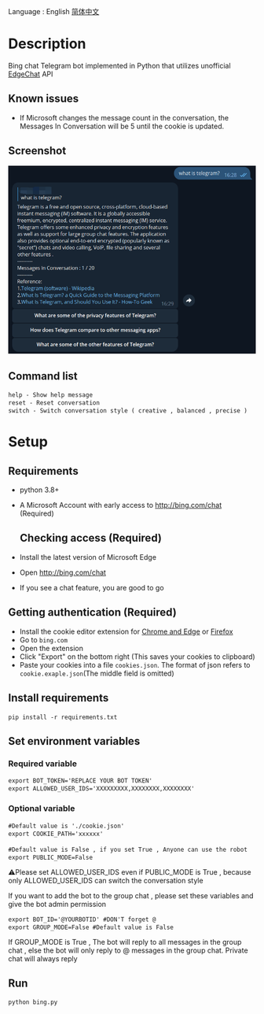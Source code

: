 Language : English [简体中文](README.zh-cn.md)
# Description

Bing chat Telegram bot implemented in Python that utilizes unofficial [EdgeChat](https://github.com/acheong08/EdgeGPT) API

## Known issues

- If Microsoft changes the message count in the conversation, the Messages In Conversation will be 5 until the cookie is updated.

## Screenshot

![](assets/screenshot.png)

## Command list

```
help - Show help message
reset - Reset conversation
switch - Switch conversation style ( creative , balanced , precise )
```

# Setup

## Requirements

- python 3.8+
- A Microsoft Account with early access to http://bing.com/chat (Required)

  ## Checking access (Required)

- Install the latest version of Microsoft Edge
- Open http://bing.com/chat
- If you see a chat feature, you are good to go

 ## Getting authentication (Required)

- Install the cookie editor extension for [Chrome and Edge](https://chrome.google.com/webstore/detail/cookie-editor/hlkenndednhfkekhgcdicdfddnkalmdm) or [Firefox](https://addons.mozilla.org/en-US/firefox/addon/cookie-editor/)
- Go to `bing.com`
- Open the extension
- Click "Export" on the bottom right (This saves your cookies to clipboard)
- Paste your cookies into a file `cookies.json`. The format of json refers to `cookie.exaple.json`(The middle field is omitted)

## Install requirements

```shell
pip install -r requirements.txt
```

## Set environment variables

### Required variable

```shell
export BOT_TOKEN='REPLACE YOUR BOT TOKEN'
export ALLOWED_USER_IDS='XXXXXXXXX,XXXXXXXX,XXXXXXXX'
```

### Optional variable

```shell
#Default value is './cookie.json'
export COOKIE_PATH='xxxxxx' 

#Default value is False , if you set True , Anyone can use the robot
export PUBLIC_MODE=False
```

:warning:Please set ALLOWED_USER_IDS even if PUBLIC_MODE is True , because only ALLOWED_USER_IDS can switch the conversation style 

If you want to add the bot to the group chat , please set these variables and  give the bot admin permission

```shell
export BOT_ID='@YOURBOTID' #DON'T forget @
export GROUP_MODE=False #Default value is False
```
If GROUP_MODE is True , The bot will reply to all messages in the group chat , else  the bot will only reply to @ messages in the group chat. Private chat will always reply

## Run

```shell
python bing.py 
```






